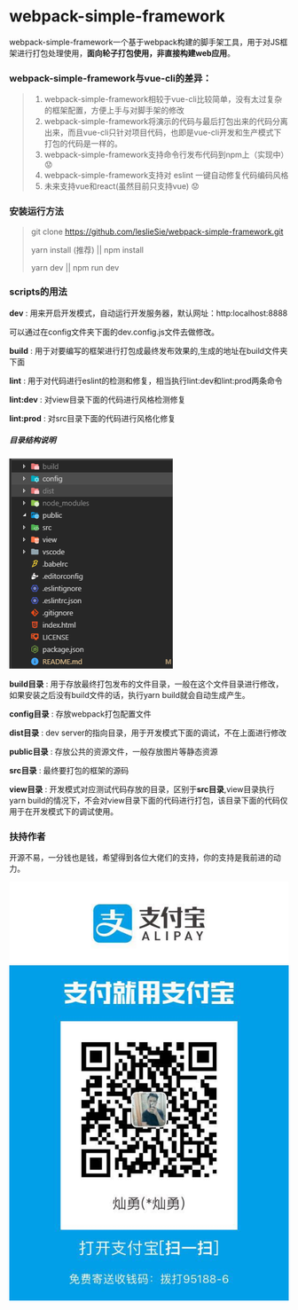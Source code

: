 # webpack-simple-framework

webpack-simple-framework一个基于webpack构建的脚手架工具，用于对JS框架进行打包处理使用，**面向轮子打包使用，非直接构建web应用**。





### webpack-simple-framework与vue-cli的差异：

> 1. webpack-simple-framework相较于vue-cli比较简单，没有太过复杂的框架配置，方便上手与对脚手架的修改
> 2. webpack-simple-framework将演示的代码与最后打包出来的代码分离出来，而且vue-cli只针对项目代码，也即是vue-cli开发和生产模式下打包的代码是一样的。
> 3. webpack-simple-framework支持命令行发布代码到npm上（实现中）:worried:
> 4. webpack-simple-framework支持对 eslint 一键自动修复代码编码风格
> 5. 未来支持vue和react(虽然目前只支持vue) :worried:







### 安装运行方法

> git clone https://github.com/leslieSie/webpack-simple-framework.git
>
> yarn install (推荐) || npm install
>
> yarn dev || npm run dev







### scripts的用法

**dev** : 用来开启开发模式，自动运行开发服务器，默认网址：http:localhost:8888

可以通过在config文件夹下面的dev.config.js文件去做修改。

**build** : 用于对要编写的框架进行打包成最终发布效果的,生成的地址在build文件夹下面

**lint** : 用于对代码进行eslint的检测和修复，相当执行lint:dev和lint:prod两条命令

**lint:dev** : 对view目录下面的代码进行风格检测修复

**lint:prod**  : 对src目录下面的代码进行风格化修复







##### 目录结构说明

![目录文档结图](./public/directory.png)



**build目录** : 用于存放最终打包发布的文件目录，一般在这个文件目录进行修改，如果安装之后没有build文件的话，执行yarn build就会自动生成产生。

**config目录** : 存放webpack打包配置文件

**dist目录** : dev server的指向目录，用于开发模式下面的调试，不在上面进行修改

**public目录** : 存放公共的资源文件，一般存放图片等静态资源

**src目录** : 最终要打包的框架的源码

**view目录** : 开发模式对应测试代码存放的目录，区别于**src目录**,view目录执行yarn build的情况下，不会对view目录下面的代码进行打包，该目录下面的代码仅用于在开发模式下的调试使用。







### 扶持作者

开源不易，一分钱也是钱，希望得到各位大佬们的支持，你的支持是我前进的动力。

![微信支付码](./public/alipay_qrcode.jpg)



